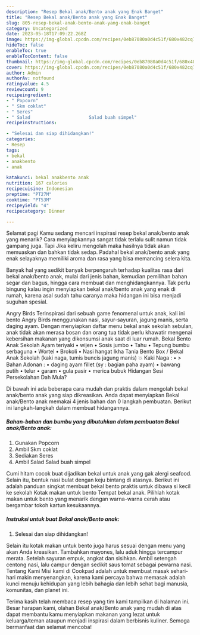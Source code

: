 ```yaml
---
description: "Resep Bekal anak/Bento anak yang Enak Banget"
title: "Resep Bekal anak/Bento anak yang Enak Banget"
slug: 805-resep-bekal-anak-bento-anak-yang-enak-banget
category: Uncategorized
date: 2023-05-18T17:09:22.268Z
image: https://img-global.cpcdn.com/recipes/0eb87080a0d4c51f/680x482cq70/bekal-anakbento-anak-foto-resep-utama.jpg
hideToc: false
enableToc: true
enableTocContent: false
thumbnail: https://img-global.cpcdn.com/recipes/0eb87080a0d4c51f/680x482cq70/bekal-anakbento-anak-foto-resep-utama.jpg
cover: https://img-global.cpcdn.com/recipes/0eb87080a0d4c51f/680x482cq70/bekal-anakbento-anak-foto-resep-utama.jpg
author: Admin
authorAv: notfound
ratingvalue: 4.5
reviewcount: 9
recipeingredient:
- " Popcorn"
- " Skm coklat"
- " Seres"
- " Salad                      Salad buah simpel"
recipeinstructions:

- "Selesai dan siap dihidangkan!"
categories:
- Resep
tags:
- bekal
- anakbento
- anak

katakunci: bekal anakbento anak 
nutrition: 167 calories
recipecuisine: Indonesian
preptime: "PT27M"
cooktime: "PT53M"
recipeyield: "4"
recipecategory: Dinner

---
```



Selamat pagi Kamu sedang mencari inspirasi resep bekal anak/bento anak yang menarik? Cara menyiapkannya sangat tidak terlalu sulit namun tidak gampang juga. Tapi Jika keliru mengolah maka hasilnya tidak akan memuaskan dan bahkan tidak sedap. Padahal bekal anak/bento anak yang enak selayaknya memiliki aroma dan rasa yang bisa memancing selera kita.


Banyak hal yang sedikit banyak berpengaruh terhadap kualitas rasa dari bekal anak/bento anak, mulai dari jenis bahan, kemudian pemilihan bahan segar dan bagus, hingga cara membuat dan menghidangkannya. Tak perlu bingung kalau ingin menyiapkan bekal anak/bento anak yang enak di rumah, karena asal sudah tahu caranya maka hidangan ini bisa menjadi suguhan spesial.

Angry Birds Terinspirasi dari sebuah game fenomenal untuk anak, kali ini bento Angry Birds menggunakan nasi, sayur-sayuran, jagung manis, serta daging ayam. Dengan menyiapkan daftar menu bekal anak sekolah sebulan, anak tidak akan merasa bosan dan orang tua tidak perlu khawatir mengenai kebersihan makanan yang dikonsumsi anak saat di luar rumah. Bekal Bento Anak Sekolah Ayam teriyaki • wijen • Sosis jumbo • Tahu • Tepung bumbu serbaguna • Wortel • Brokoli • Nasi hangat Ikha Tania Bento Box / Bekal Anak Sekolah (kaki naga, tumis buncis jagung manis) 💥 Kaki Naga : • &gt; Bahan Adonan : • daging ayam fillet (sy : bagian paha ayam) • bawang putih • telur • garam • gula pasir • merica bubuk Hidangan Sesi Persekolahan Dah Mula?


Di bawah ini ada beberapa cara mudah dan praktis dalam mengolah bekal anak/bento anak yang siap dikreasikan. Anda dapat menyiapkan Bekal anak/Bento anak memakai 4 jenis bahan dan 0 langkah pembuatan. Berikut ini langkah-langkah dalam membuat hidangannya.

<!--inarticleads1-->

##### Bahan-bahan dan bumbu yang dibutuhkan dalam pembuatan Bekal anak/Bento anak:

1. Gunakan  Popcorn
1. Ambil  Skm coklat
1. Sediakan  Seres
1. Ambil  Salad                      Salad buah simpel


Cumi hitam cocok buat dijadikan bekal untuk anak yang gak alergi seafood. Selain itu, bentuk nasi bulat dengan keju bintang di atasnya. Berikut ini adalah panduan singkat membuat bekal bento praktis untuk dibawa si kecil ke sekolah Kotak makan untuk bento Tempat bekal anak. Pilihlah kotak makan untuk bento yang menarik dengan warna-warna cerah atau bergambar tokoh kartun kesukaannya. 

<!--inarticleads2-->

##### Instruksi untuk buat Bekal anak/Bento anak:


1. Selesai dan siap dihidangkan!

Selain itu kotak makan untuk bento juga harus sesuai dengan menu yang akan Anda kreasikan. Tambahkan mayones, lalu aduk hingga tercampur merata. Setelah sayuran empuk, angkat dan sisihkan. Ambil setengah centong nasi, lalu campur dengan sedikit saus tomat sebagai pewarna nasi. Tentang Kami Misi kami di Cookpad adalah untuk membuat masak sehari-hari makin menyenangkan, karena kami percaya bahwa memasak adalah kunci menuju kehidupan yang lebih bahagia dan lebih sehat bagi manusia, komunitas, dan planet ini. 

Terima kasih telah membaca resep yang tim kami tampilkan di halaman ini. Besar harapan kami, olahan Bekal anak/Bento anak yang mudah di atas dapat membantu kamu menyiapkan makanan yang lezat untuk keluarga/teman ataupun menjadi inspirasi dalam berbisnis kuliner. Semoga bermanfaat dan selamat mencoba!
